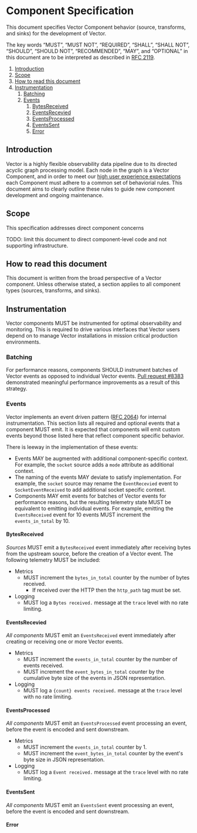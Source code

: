# Component Specification

This document specifies Vector Component behavior (source, transforms, and
sinks) for the development of Vector.

The key words “MUST”, “MUST NOT”, “REQUIRED”, “SHALL”, “SHALL NOT”, “SHOULD”,
“SHOULD NOT”, “RECOMMENDED”, “MAY”, and “OPTIONAL” in this document are to be
interpreted as described in [RFC 2119].

<!-- MarkdownTOC autolink="true" style="ordered" indent="   " -->

1. [Introduction](#introduction)
1. [Scope](#scope)
1. [How to read this document](#how-to-read-this-document)
1. [Instrumentation](#instrumentation)
   1. [Batching](#batching)
   1. [Events](#events)
      1. [BytesReceived](#bytesreceived)
      1. [EventsRecevied](#eventsrecevied)
      1. [EventsProcessed](#eventsprocessed)
      1. [EventsSent](#eventssent)
      1. [Error](#error)

<!-- /MarkdownTOC -->

## Introduction

Vector is a highly flexible observability data pipeline due to its directed
acyclic graph processing model. Each node in the graph is a Vector Component,
and in order to meet our [high user experience expectations] each Component must
adhere to a common set of behaviorial rules. This document aims to clearly
outline these rules to guide new component development and ongoing maintenance.

## Scope

This specification addresses direct component concerns

TODO: limit this document to direct component-level code and not supporting
infrastructure.

## How to read this document

This document is written from the broad perspective of a Vector component.
Unless otherwise stated, a section applies to all component types (sources,
transforms, and sinks).

## Instrumentation

Vector components MUST be instrumented for optimal observability and monitoring.
This is required to drive various interfaces that Vector users depend on to
manage Vector installations in mission critical production environments.

### Batching

For performance reasons, components SHOULD instrument batches of Vector events
as opposed to individual Vector events. [Pull request #8383] demonstrated
meaningful performance improvements as a result of this strategy.

### Events

Vector implements an event driven pattern ([RFC 2064]) for internal
instrumentation. This section lists all required and optional events that a
component MUST emit. It is expected that components will emit custom events
beyond those listed here that reflect component specific behavior.

There is leeway in the implementation of these events:

* Events MAY be augmented with additional component-specific context. For
  example, the `socket` source adds a `mode` attribute as additional context.
* The naming of the events MAY deviate to satisfy implementation. For example,
  the `socket` source may rename the `EventRecevied` event to
  `SocketEventReceived` to add additional socket specific context.
* Components MAY emit events for batches of Vector events for performance
  reasons, but the resulting telemetry state MUST be equivalent to emitting
  individual events. For example, emitting the `EventsReceived` event for 10
  events MUST increment the `events_in_total` by 10.

#### BytesReceived

*Sources* MUST emit a `BytesReceived` event immediately after receiving bytes
from the upstream source, before the creation of a Vector event. The following
telemetry MUST be included:

* Metrics
   * MUST increment the `bytes_in_total` counter by the number of bytes
     received.
     * If received over the HTTP then the `http_path` tag must be set.
* Logging
   * MUST log a `Bytes received.` message at the `trace` level with no rate
     limiting.

#### EventsRecevied

*All components* MUST emit an `EventsReceived` event immediately after creating
or receiving one or more Vector events.

* Metrics
   * MUST increment the `events_in_total` counter by the number of events
     received.
   * MUST increment the `event_bytes_in_total` counter by the cumulative byte
     size of the events in JSON representation.
* Logging
   * MUST log a `{count} events received.` message at the `trace` level with no
     rate limiting.

#### EventsProcessed

*All components* MUST emit an `EventsProcessed` event processing an event,
before the event is encoded and sent downstream.

* Metrics
   * MUST increment the `events_in_total` counter by 1.
   * MUST increment the `event_bytes_in_total` counter by the event's byte
     size in JSON representation.
* Logging
   * MUST log a `Event received.` message at the `trace` level with no rate
     limiting.

#### EventsSent

*All components* MUST emit an `EventsSent` event processing an event,
before the event is encoded and sent downstream.


#### Error



[high user experience expectations]: https://github.com/timberio/vector/blob/master/docs/USER_EXPERIENCE_DESIGN.md
[Pull request #8383]: https://github.com/timberio/vector/pull/8383/
[RFC 2064]: https://github.com/timberio/vector/blob/master/rfcs/2020-03-17-2064-event-driven-observability.md
[RFC 2119]: https://datatracker.ietf.org/doc/html/rfc2119
